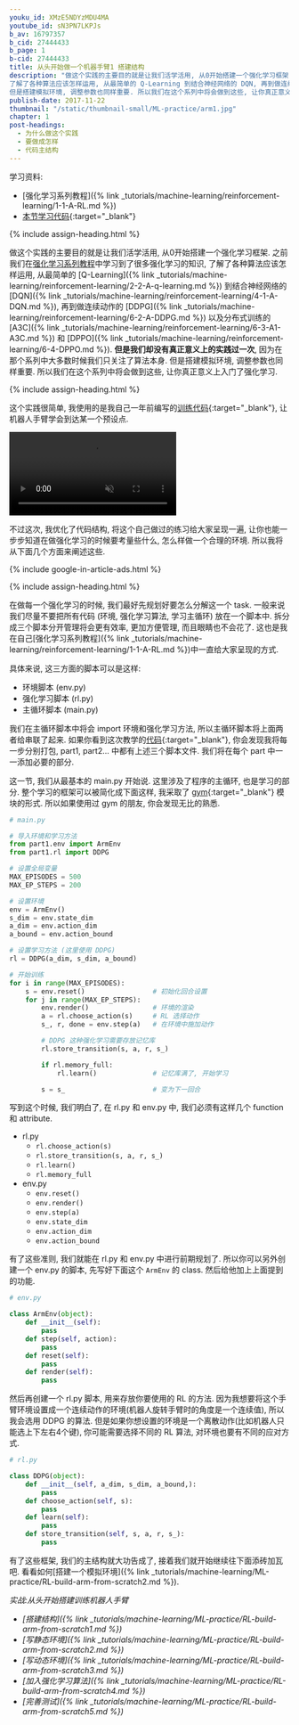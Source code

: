 ```yaml
---
youku_id: XMzE5NDYzMDU4MA
youtube_id: sN3PN7LKPJs
b_av: 16797357
b_cid: 27444433
b_page: 1
b-cid: 27444433
title: 从头开始做一个机器手臂1 搭建结构
description: "做这个实践的主要目的就是让我们活学活用, 从0开始搭建一个强化学习框架. 之前我们在强化学习系列教程中学习到了很多强化学习的知识,
了解了各种算法应该怎样运用, 从最简单的 Q-Learning 到结合神经网络的 DQN, 再到做连续动作的DDPG以及分布式训练的 A3C 和 DPPO. 但是我们却没有真正意义上的实践过一次, 因为在那个系列中大多数时候我们只关注了算法本身.
但是搭建模拟环境, 调整参数也同样重要. 所以我们在这个系列中将会做到这些, 让你真正意义上入门了强化学习."
publish-date: 2017-11-22
thumbnail: "/static/thumbnail-small/ML-practice/arm1.jpg"
chapter: 1
post-headings:
  - 为什么做这个实践
  - 要做成怎样
  - 代码主结构
---
```


学习资料:
  * [强化学习系列教程]({% link _tutorials/machine-learning/reinforcement-learning/1-1-A-RL.md %})
  * [本节学习代码](https://github.com/MorvanZhou/train-robot-arm-from-scratch/tree/master/part1){:target="_blank"}



{% include assign-heading.html %}

做这个实践的主要目的就是让我们活学活用, 从0开始搭建一个强化学习框架. 之前我们在[强化学习系列教程](/tutorials/machine-learning/reinforcement-learning/)中学习到了很多强化学习的知识,
了解了各种算法应该怎样运用, 从最简单的 [Q-Learning]({% link _tutorials/machine-learning/reinforcement-learning/2-2-A-q-learning.md %}) 到结合神经网络的
[DQN]({% link _tutorials/machine-learning/reinforcement-learning/4-1-A-DQN.md %}), 再到做连续动作的 [DDPG]({% link _tutorials/machine-learning/reinforcement-learning/6-2-A-DDPG.md %}) 以及分布式训练的 [A3C]({% link _tutorials/machine-learning/reinforcement-learning/6-3-A1-A3C.md %})
和 [DPPO]({% link _tutorials/machine-learning/reinforcement-learning/6-4-DPPO.md %}). **但是我们却没有真正意义上的实践过一次**, 因为在那个系列中大多数时候我们只关注了算法本身.
但是搭建模拟环境, 调整参数也同样重要. 所以我们在这个系列中将会做到这些, 让你真正意义上入门了强化学习.




{% include assign-heading.html %}

这个实践很简单, 我使用的是我自己一年前编写的[训练代码](https://github.com/MorvanZhou/Reinforcement-learning-with-tensorflow/tree/master/experiments/Robot_arm){:target="_blank"},
让机器人手臂学会到达某一个预设点.

<video class="tut-content-video" controls loop autoplay muted>
  <source src="/static/results/reinforcement-learning/experiment_arm.mp4" type="video/mp4">
  Your browser does not support HTML5 video.
</video>

不过这次, 我优化了代码结构, 将这个自己做过的练习给大家呈现一遍, 让你也能一步步知道在做强化学习的时候要考量些什么, 怎么样做一个合理的环境.
所以我将从下面几个方面来阐述这些.






{% include google-in-article-ads.html %}

{% include assign-heading.html %}

在做每一个强化学习的时候, 我们最好先规划好要怎么分解这一个 task. 一般来说我们尽量不要把所有代码 (环境, 强化学习算法, 学习主循环) 放在一个脚本中.
拆分成三个脚本分开管理将会更有效率, 更加方便管理, 而且眼睛也不会花了. 这也是我在自己[强化学习系列教程]({% link _tutorials/machine-learning/reinforcement-learning/1-1-A-RL.md %})中一直给大家呈现的方式.

具体来说, 这三方面的脚本可以是这样:

* 环境脚本 (env.py)
* 强化学习脚本 (rl.py)
* 主循环脚本 (main.py)

我们在主循环脚本中将会 import 环境和强化学习方法, 所以主循环脚本将上面两者给串联了起来.
如果你看到这次教学的[代码](https://github.com/MorvanZhou/train-robot-arm-from-scratch/){:target="_blank"},
你会发现我将每一步分别打包, part1, part2... 中都有上述三个脚本文件. 我们将在每个 part 中一一添加必要的部分.

这一节, 我们从最基本的 main.py 开始说. 这里涉及了程序的主循环, 也是学习的部分. 整个学习的框架可以被简化成下面这样,
我采取了 [gym](https://gym.openai.com/docs/){:target="_blank"} 模块的形式. 所以如果使用过 gym 的朋友, 你会发现无比的熟悉.

```python
# main.py

# 导入环境和学习方法
from part1.env import ArmEnv
from part1.rl import DDPG

# 设置全局变量
MAX_EPISODES = 500
MAX_EP_STEPS = 200

# 设置环境
env = ArmEnv()
s_dim = env.state_dim
a_dim = env.action_dim
a_bound = env.action_bound

# 设置学习方法 (这里使用 DDPG)
rl = DDPG(a_dim, s_dim, a_bound)

# 开始训练
for i in range(MAX_EPISODES):
    s = env.reset()                 # 初始化回合设置
    for j in range(MAX_EP_STEPS):
        env.render()                # 环境的渲染
        a = rl.choose_action(s)     # RL 选择动作
        s_, r, done = env.step(a)   # 在环境中施加动作

        # DDPG 这种强化学习需要存放记忆库
        rl.store_transition(s, a, r, s_)

        if rl.memory_full:
            rl.learn()              # 记忆库满了, 开始学习

        s = s_                      # 变为下一回合
```

写到这个时候, 我们明白了, 在 rl.py 和 env.py 中, 我们必须有这样几个 function 和 attribute.

* rl.py
  * `rl.choose_action(s)`
  * `rl.store_transition(s, a, r, s_)`
  * `rl.learn()`
  * `rl.memory_full`
* env.py
  * `env.reset()`
  * `env.render()`
  * `env.step(a)`
  * `env.state_dim`
  * `env.action_dim`
  * `env.action_bound`

有了这些准则, 我们就能在 rl.py 和 env.py 中进行前期规划了. 所以你可以另外创建一个 env.py 的脚本,
先写好下面这个 `ArmEnv` 的 class. 然后给他加上上面提到的功能.

```python
# env.py

class ArmEnv(object):
    def __init__(self):
        pass
    def step(self, action):
        pass
    def reset(self):
        pass
    def render(self):
        pass
```

然后再创建一个 rl.py 脚本, 用来存放你要使用的 RL 的方法. 因为我想要将这个手臂环境设置成一个连续动作的环境(机器人旋转手臂时的角度是一个连续值),
所以我会选用 DDPG 的算法. 但是如果你想设置的环境是一个离散动作(比如机器人只能选上下左右4个键), 你可能需要选择不同的 RL 算法, 对环境也要有不同的应对方式.

```python
# rl.py

class DDPG(object):
    def __init__(self, a_dim, s_dim, a_bound,):
        pass
    def choose_action(self, s):
        pass
    def learn(self):
        pass
    def store_transition(self, s, a, r, s_):
        pass
```

有了这些框架, 我们的主结构就大功告成了, 接着我们就开始继续往下面添砖加瓦吧. 看看如何[搭建一个模拟环境]({% link _tutorials/machine-learning/ML-practice/RL-build-arm-from-scratch2.md %}).

*实战:从头开始搭建训练机器人手臂*

* *[搭建结构]({% link _tutorials/machine-learning/ML-practice/RL-build-arm-from-scratch1.md %})*
* *[写静态环境]({% link _tutorials/machine-learning/ML-practice/RL-build-arm-from-scratch2.md %})*
* *[写动态环境]({% link _tutorials/machine-learning/ML-practice/RL-build-arm-from-scratch3.md %})*
* *[加入强化学习算法]({% link _tutorials/machine-learning/ML-practice/RL-build-arm-from-scratch4.md %})*
* *[完善测试]({% link _tutorials/machine-learning/ML-practice/RL-build-arm-from-scratch5.md %})*
